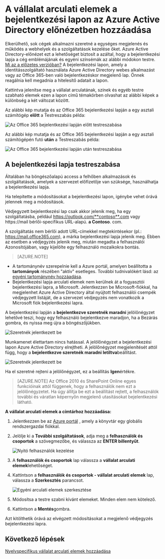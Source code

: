 <properties
pageTitle="A bejelentkezési lapja az Azure Active Directory előnézetben testreszabása |} Microsoft Azure"
description="Megtudhatja, hogy miként vehet fel a vállalat arculati elemek az Azure bejelentkezési lapra"
services="active-directory"
documentationCenter=""
authors="curtand"
manager="femila"
editor=""/>

<tags
ms.service="active-directory"
ms.workload="identity"
ms.tgt_pltfrm="na"
ms.devlang="na"
ms.topic="article"
ms.date="09/30/2016"
ms.author="curtand"/>

# <a name="add-company-branding-to-your-sign-in-page-in-the-azure-active-directory-preview"></a>A vállalat arculati elemek a bejelentkezési lapon az Azure Active Directory előnézetben hozzáadása

Elkerülhető, sok cégek alkalmazni szeretné a egységes megjelenés és működés a webhelyek és a szolgáltatások kezelése őket. Azure Active Directory-előnézet ezt a lehetőséget biztosít a azáltal, hogy a bejelentkezési lapja a cég emblémájának és egyéni színsémák az alábbi módokon testre. [Mi az a előzetes verzióban?](active-directory-preview-explainer.md) A bejelentkezési lapon, amely a identitásszolgáltató használata Azure Active Directory webes alkalmazást vagy az Office 365-ben való bejelentkezéskor megjelenő lap. Önnek reagálnia kell megadnia a hitelesítő adatait a lapon.

Kattintva jelenítse meg a vállalat arculatának, színek és egyéb testre szabható elemek ezen a lapon című témakörben olvashat az alábbi képek a különbség a két változat között.

Az alábbi kép mutatja és az Office 365 bejelentkezési lapján a egy asztali számítógép **előtt** a Testreszabás példa:

![Az Office 365 bejelentkezési lapján előtt testreszabása](./media/active-directory-branding-custom-signon-azure-portal/sign-in-page-before-customization.png)

Az alábbi kép mutatja és az Office 365 bejelentkezési lapján a egy asztali számítógépén futó **után** a Testreszabás példa:

![Az Office 365 bejelentkezési lapján után testreszabása](./media/active-directory-branding-custom-signon-azure-portal/sign-in-page-after-customization.png)


## <a name="customizing-the-sign-in-page"></a>A bejelentkezési lapja testreszabása

Általában ha böngészőalapú access a felhőben alkalmazások és szolgáltatások, amelyek a szervezet előfizetője van szüksége, használhatja a bejelentkezési lapja.

Ha telepítette a módosításokat a bejelentkezési lapon, igénybe vehet órává jelennek meg a módosítások.

Védjegyzett bejelentkezési lap csak akkor jelenik meg, ha egy szolgáltatásba, például https://outlook.com/**contoso**.com vagy https://mail bérlői-specifikus URL-alapú. **a Contoso**. com.

A szolgáltatás nem bérlői adott URL-címekkel megtekintésekor (pl.: https://mail.office365.com), a márka bejelentkezési lapja jelenik meg. Ebben az esetben a védjegyzés jelenik meg, miután megadta a felhasználói Azonosítójában, vagy kijelölte egy felhasználó mozaikokra bontás.

> [AZURE.NOTE]
>
- A tartománynév szerepelnie kell a Azure portál, amelyen beállította a **tartományok** részében "aktív" esetleges. További tudnivalókért lásd: az [egyéni tartománynév hozzáadása](active-directory-domains-add-azure-portal.md).
- Bejelentkezési lapja arculati elemek nem kerülnek át a fogyasztói bejelentkezési lapra, a Microsoft. Jelentkezzen be Microsoft-fiókkal, ha megjelenhet Azure Active Directory által nyújtott felhasználói csempék védjegyzett listáját, de a szervezet védjegyzés nem vonatkozik a Microsoft fiók bejelentkezési lapra.

A bejelentkezési lapján a **bejelentkezve szeretnék maradni** jelölőnégyzet lehetővé teszi, hogy egy felhasználó bejelentkezve maradjon, ha a Bezárás gombra, és nyissa meg újra a böngészőjükben. 

   ![Szeretnék jelentkezett be](./media/active-directory-branding-custom-signon-azure-portal/01.png)

Munkamenet élettartam nincs hatással. A jelölőnégyzet a bejelentkezési lapon Azure Active Directory elrejtheti.
A jelölőnégyzet megjelenítését attól függ, hogy a **bejelentkezve szeretnék maradni letiltva**beállítást.

   ![Szeretnék jelentkezett be](./media/active-directory-branding-custom-signon-azure-portal/02.png)


Ha el szeretné rejteni a jelölőnégyzet, ez a beállítás **Igen**értékre. 

> [AZURE.NOTE] Az Office 2010 és SharePoint Online egyes funkcióinak attól függenek, hogy a felhasználók nem ezt a jelölőnégyzetet. Ha úgy állítja be ezt a beállítást rejtett, a felhasználók további és váratlan képernyőn megjelenő utasításokat bejelentkezési látható.




**A vállalat arculati elemek a címtárhoz hozzáadása:**

1.  Jelentkezzen be az [Azure portál](https://portal.azure.com) , amely a könyvtár egy globális rendszergazdai fiókkal.

2.  Jelölje ki a **További szolgáltatások**, adja meg a **felhasználók és csoportok** a szövegmezőbe, és válassza az **ENTER billentyűt**.

    ![Nyitó felhasználók kezelése](./media/active-directory-branding-custom-signon-azure-portal/user-management.png)

3. A **felhasználók és csoportok** lap válassza a **vállalat arculati elemek**lehetőséget.

4. Kattintson a **felhasználók és csoportok - vállalat arculati elemek** lap, válassza a **Szerkesztés** parancsot.

    ![Egyéni arculati elemek szerkesztése](./media/active-directory-branding-custom-signon-azure-portal/edit-branding.png)

5. Módosítsa a testre szabni kívánt elemeket. Minden elem nem kötelező.

6. Kattintson a **Mentés**gombra.

Azt kitölthetik órává az elvégzett módosításokat a megjelenő védjegyzés bejelentkezési lapra.

## <a name="next-steps"></a>Következő lépések

[Nyelvspecifikus vállalat arculati elemek hozzáadása](active-directory-branding-localize-azure-portal.md)
